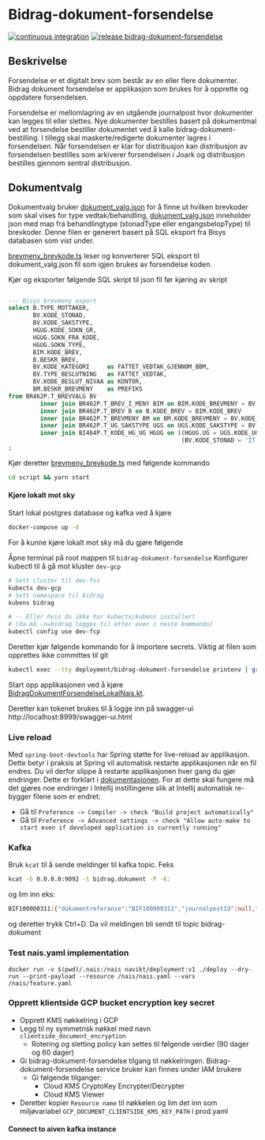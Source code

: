 # Bidrag-dokument-forsendelse

[![continuous integration](https://github.com/navikt/bidrag-dokument-forsendelse/actions/workflows/ci.yaml/badge.svg)](https://github.com/navikt/bidrag-dokument-forsendelse/actions/workflows/ci.yaml)
[![release bidrag-dokument-forsendelse](https://github.com/navikt/bidrag-dokument-forsendelse/actions/workflows/release.yaml/badge.svg)](https://github.com/navikt/bidrag-dokument-forsendelse/actions/workflows/release.yaml)

## Beskrivelse

Forsendelse er et digitalt brev som består av en eller flere dokumenter. Bidrag dokument forsendelse
er applikasjon som brukes for å opprette og oppdatere forsendelsen.

Forsendelse er mellomlagring av en utgående journalpost hvor dokumenter kan legges til eller
slettes. Nye dokumenter bestilles basert på dokumentmal ved at forsendelse bestiller dokumentet ved
å kalle bidrag-dokument-bestilling. I tillegg skal maskerte/redigerte dokumenter lagres i
forsendelsen.
Når forsendelsen er klar for distribusjon kan distribusjon av forsendelsen bestilles som arkiverer
forsendelsen i Joark og distribusjon bestilles gjennom sentral distribusjon.

## Dokumentvalg

Dokumentvalg bruker [dokument_valg.json](src/main/resources/files/dokument_valg.json) for å finne ut hvilken brevkoder som skal vises for type
vedtak/behandling,
[dokument_valg.json](src/main/resources/files/dokument_valg.json) inneholder json med map fra behandlingtype (stonadType eller engangsbelopType) til
brevkoder.
Denne filen er generert basert på SQL eksport fra Bisys databasen som vist under.

[brevmeny_brevkode.ts](script/brevmeny_brevkode.ts) leser og konverterer SQL eksport til dokument_valg.json fil som igjen brukes av forsendelse koden.

Kjør og eksporter følgende SQL skript til json fil før kjøring av skript

```sql

--- Bisys brevmeny export
select B.TYPE_MOTTAKER,
       BV.KODE_STONAD,
       BV.KODE_SAKSTYPE,
       HGUG.KODE_SOKN_GR,
       HGUG.SOKN_FRA_KODE,
       HGUG.SOKN_TYPE,
       BIM.KODE_BREV,
       B.BESKR_BREV,
       BV.KODE_KATEGORI     as FATTET_VEDTAK_GJENNOM_BBM,
       BV.TYPE_BESLUTNING   as FATTET_VEDTAK,
       BV.KODE_BESLUT_NIVAA as KONTOR,
       BM.BESKR_BREVMENY    as PREFIKS
from BR462P.T_BREVVALG BV
         inner join BR462P.T_BREV_I_MENY BIM on BIM.KODE_BREVMENY = BV.KODE_BREVMENY
         inner join BR462P.T_BREV B on B.KODE_BREV = BIM.KODE_BREV
         inner join BR462P.T_BREVMENY BM on BM.KODE_BREVMENY = BV.KODE_BREVMENY
         inner join BR462P.T_UG_SAKSTYPE UGS on UGS.KODE_SAKSTYPE = BV.KODE_SAKSTYPE
         inner join BI464P.T_KODE_HG_UG HGUG on ((HGUG.UG = UGS.KODE_UG and HGUG.HG = BV.KODE_STONAD) or (BV.KODE_STONAD = 'XX' and HGUG.HG = ' ') or
                                                 (BV.KODE_STONAD = 'IT' and HGUG.UG = UGS.KODE_UG) or (HGUG.UG is null and HGUG.HG = BV.KODE_STONAD))
;
```

Kjør deretter [brevmeny_brevkode.ts](script/brevmeny_brevkode.ts) med følgende kommando

```bash
cd script && yarn start
```

#### Kjøre lokalt mot sky

Start lokal postgres database og kafka ved å kjøre

```bash
docker-compose up -d
```

For å kunne kjøre lokalt mot sky må du gjøre følgende

Åpne terminal på root mappen til `bidrag-dokument-forsendelse`
Konfigurer kubectl til å gå mot kluster `dev-gcp`

```bash
# Sett cluster til dev-fss
kubectx dev-gcp
# Sett namespace til bidrag
kubens bidrag 

# -- Eller hvis du ikke har kubectx/kubens installert 
# (da må -n=bidrag legges til etter exec i neste kommando)
kubectl config use dev-fcp
```

Deretter kjør følgende kommando for å importere secrets. Viktig at filen som opprettes ikke
committes til git

```bash
kubectl exec --tty deployment/bidrag-dokument-forsendelse printenv | grep -E 'AZURE_|_URL|SCOPE' | grep -v -e 'BIDRAG_TILGANGSKONTROLL_URL' -e 'BIDRAG_DOKUMENT_BESTILLING_URL' -e 'BIDRAG_VEDTAK_URL' > src/test/resources/application-lokal-nais-secrets.properties
```

Start opp applikasjonen ved å
kjøre [BidragDokumentForsendelseLokalNais.kt](src/test/kotlin/no/nav/bidrag/dokument/forsendelse/BidragDokumentForsendelseLokalNais.kt).

Deretter kan tokenet brukes til å logge inn på swagger-ui http://localhost:8999/swagger-ui.html

### Live reload

Med `spring-boot-devtools` har Spring støtte for live-reload av applikasjon. Dette betyr i praksis
at Spring vil automatisk restarte applikasjonen når en fil endres. Du vil derfor slippe å restarte
applikasjonen hver gang du gjør endringer. Dette er forklart
i [dokumentasjonen](https://docs.spring.io/spring-boot/docs/1.5.16.RELEASE/reference/html/using-boot-devtools.html#using-boot-devtools-restart).
For at dette skal fungere må det gjøres noe endringer i Intellij instillingene slik at Intellij
automatisk re-bygger filene som er endret:

* Gå til `Preference -> Compiler -> check "Build project automatically"`
* Gå
  til `Preference -> Advanced settings -> check "Allow auto-make to start even if developed application is currently running"`

### Kafka

Bruk `kcat` til å sende meldinger til kafka topic. Feks

````bash
kcat -b 0.0.0.0:9092 -t bidrag.dokument -P -K:
````

og lim inn eks:

```bash
BIF100000311:{"dokumentreferanse":"BIF100000311","journalpostId":null,"forsendelseId":null,"sporingId":"1853dd066d1-brevkvittering_3884646513","arkivSystem":"MIDLERTIDLIG_BREVLAGER","status":"UNDER_REDIGERING","hendelseType":"ENDRING"}
```

og deretter trykk Ctrl+D. Da vil meldingen bli sendt til topic bidrag-dokument

### Test nais.yaml implementation

```
docker run -v $(pwd)/.nais:/nais navikt/deployment:v1 ./deploy --dry-run --print-payload --resource /nais/nais.yaml --vars /nais/feature.yaml
```

### Opprett klientside GCP bucket encryption key secret

* Opprett KMS nøkkelring i GCP
* Legg til ny symmetrisk nøkkel med navn `clientside_document_encryption`
    * Rotering og sletting policy kan settes til følgende verdier (90 dager og 60 dager)
* Gi bidrag-dokument-forsendelse tilgang til nøkkelringen. Bidrag-dokument-forsendelse service bruker kan finnes under IAM brukere
    * Gi følgende tilganger:
        * Cloud KMS CryptoKey Encrypter/Decrypter
        * Cloud KMS Viewer
* Deretter kopier `Resource name` til nøkkelen og lim det inn som miljøvariabel `GCP_DOCUMENT_CLIENTSIDE_KMS_KEY_PATH` i prod.yaml

#### Connect to aiven kafka instance

